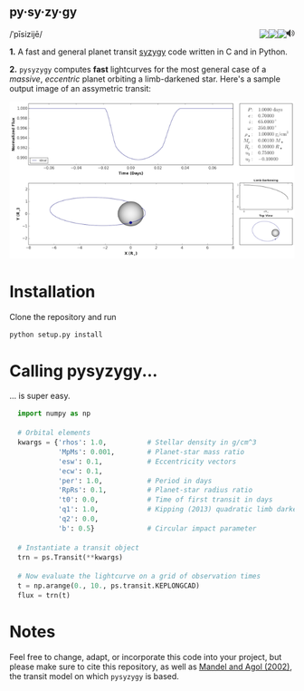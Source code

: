 py·sy·zy·gy
-----------
/ˈpīsizijē/
<a href="https://raw.githubusercontent.com/rodluger/pysyzygy/master/img/pysyzygy.mp3"><img style="float: right;" src="img/speaker.png?raw=True"/></a>
<a href="https://raw.githubusercontent.com/rodluger/pysyzygy/master/LICENSE"><img align="right" src="https://img.shields.io/badge/license-MIT-blue.svg"/></a>
<a href="https://coveralls.io/github/rodluger/pysyzygy?branch=master"><img align="right" src="https://coveralls.io/repos/github/rodluger/pysyzygy/badge.svg?branch=master"/></a>
<a href="https://travis-ci.org/rodluger/pysyzygy"><img align="right" src="https://travis-ci.org/rodluger/pysyzygy.svg?branch=master"/></a>

**1.** A fast and general planet transit [syzygy](http://en.wikipedia.org/wiki/Syzygy_%28astronomy%29) code written in C and in Python.

**2.** ``pysyzygy`` computes **fast** lightcurves for the most general case of a *massive*, *eccentric* planet orbiting a limb-darkened star. Here's a sample output image of an assymetric transit:

![transit](img/transit.png?raw=True)

Installation
============
Clone the repository and run

```bash
python setup.py install
```

Calling pysyzygy...
===================

... is super easy.

```python
  import numpy as np
  
  # Orbital elements
  kwargs = {'rhos': 1.0,          # Stellar density in g/cm^3
            'MpMs': 0.001,        # Planet-star mass ratio
            'esw': 0.1,           # Eccentricity vectors
            'ecw': 0.1, 
            'per': 1.0,           # Period in days
            'RpRs': 0.1,          # Planet-star radius ratio
            't0': 0.0,            # Time of first transit in days
            'q1': 1.0,            # Kipping (2013) quadratic limb darkening coefficients
            'q2': 0.0,
            'b': 0.5}             # Circular impact parameter
  
  # Instantiate a transit object
  trn = ps.Transit(**kwargs) 
  
  # Now evaluate the lightcurve on a grid of observation times
  t = np.arange(0., 10., ps.transit.KEPLONGCAD)
  flux = trn(t)
```     

Notes
=====

Feel free to change, adapt, or incorporate this code into your project, but please make sure to cite this repository, as well as [Mandel and Agol (2002)](http://adsabs.harvard.edu/abs/2002ApJ...580L.171M>), the transit model on which ``pysyzygy`` is based.
